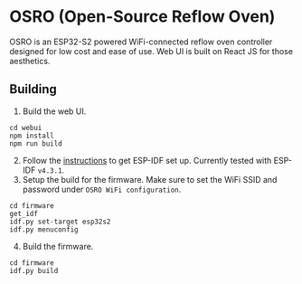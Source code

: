 # OSRO (Open-Source Reflow Oven)

OSRO is an ESP32-S2 powered WiFi-connected reflow oven controller designed for low cost and ease of use. Web UI is built on React JS for those aesthetics.

## Building

1. Build the web UI.
```
cd webui
npm install
npm run build
```
2. Follow the [instructions](https://docs.espressif.com/projects/esp-idf/en/latest/esp32/get-started/) to get ESP-IDF set up. Currently tested with ESP-IDF `v4.3.1`.
3. Setup the build for the firmware. Make sure to set the WiFi SSID and password under `OSRO WiFi configuration`.
```
cd firmware
get_idf
idf.py set-target esp32s2
idf.py menuconfig
```
4. Build the firmware.
```
cd firmware
idf.py build
```
